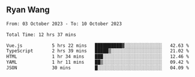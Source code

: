## Ryan Wang

<!--START_SECTION:waka-->

```txt
From: 03 October 2023 - To: 10 October 2023

Total Time: 12 hrs 37 mins

Vue.js           5 hrs 22 mins   ██████████▓░░░░░░░░░░░░░░   42.63 %
TypeScript       2 hrs 39 mins   █████▒░░░░░░░░░░░░░░░░░░░   21.02 %
HTML             1 hr 34 mins    ███░░░░░░░░░░░░░░░░░░░░░░   12.46 %
YAML             1 hr 11 mins    ██▒░░░░░░░░░░░░░░░░░░░░░░   09.42 %
JSON             30 mins         █░░░░░░░░░░░░░░░░░░░░░░░░   04.09 %
```

<!--END_SECTION:waka-->

